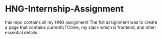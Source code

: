 # HNG-Internship-Assignment
this repo contains all my HNG assignment
The fist assignment was to create a page that contains currentUTCtime, my slack which is frontend, and other essential details
